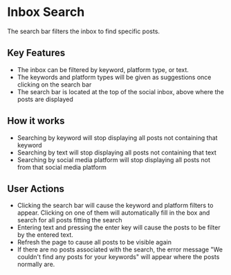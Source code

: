 # Inbox Search

The search bar filters the inbox to find specific posts. 

## Key Features
- The inbox can be filtered by keyword, platform type, or text.
- The keywords and platform types will be given as suggestions once clicking on the search bar
- The search bar is located at the top of the social inbox, above where the posts are displayed


## How it works
- Searching by keyword will stop displaying all posts not containing that keyword
- Searching by text will stop displaying all posts not containing that text
- Searching by social media platform will stop displaying all posts not from that social media platform


## User Actions
- Clicking the search bar will cause the keyword and platform filters to appear. Clicking on one of them will automatically fill in the box and search for all posts fitting the search
- Entering text and pressing the enter key will cause the posts to be filter by the entered text.
- Refresh the page to cause all posts to be visible again
- If there are no posts associated with the search, the error message "We couldn't find any posts for your keywords" will appear where the posts normally are.
